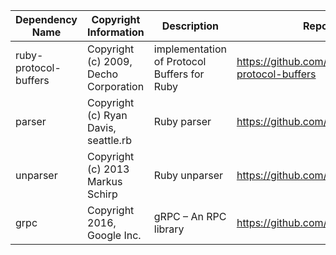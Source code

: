 | Dependency Name       | Copyright Information                 | Description                                 | Repo URL                                             | License Type | License URL                                                                        |
|-----------------------|---------------------------------------|---------------------------------------------|------------------------------------------------------|--------------|------------------------------------------------------------------------------------|
| ruby-protocol-buffers | Copyright (c) 2009, Decho Corporation | implementation of Protocol Buffers for Ruby | https://github.com/codekitchen/ruby-protocol-buffers | BSD-3-Clause | https://raw.githubusercontent.com/codekitchen/ruby-protocol-buffers/master/LICENSE |
| parser                | Copyright (c) Ryan Davis, seattle.rb  | Ruby parser                                 | https://github.com/whitequark/parser                 | MIT          | https://github.com/whitequark/parser/blob/master/LICENSE.txt                       |
| unparser              | Copyright (c) 2013 Markus Schirp      | Ruby unparser                               | https://github.com/mbj/unparser                      | MIT          | https://github.com/mbj/unparser/blob/main/LICENSE                                  |
| grpc                  | Copyright 2016, Google Inc.           | gRPC – An RPC library                       | https://github.com/grpc/grpc                         | Apache-2     | https://github.com/grpc/grpc/blob/master/LICENSE                                   |
